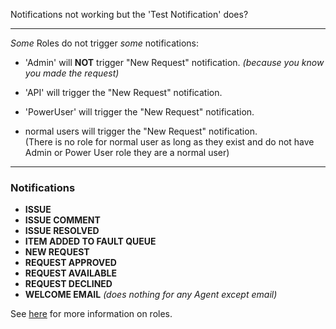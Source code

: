 Notifications not working but the 'Test Notification' does?

***

_Some_ Roles do not trigger _some_ notifications:

* 'Admin' will **NOT** trigger "New Request" notification. _(because you know you made the request)_

* 'API' will trigger the "New Request" notification.

* 'PowerUser' will trigger the "New Request" notification.

* normal users will trigger the "New Request" notification.  
(There is no role for normal user as long as they exist and do not have Admin or Power User role they are a normal user)

***
### Notifications
* **ISSUE**
* **ISSUE COMMENT**
* **ISSUE RESOLVED**
* **ITEM ADDED TO FAULT QUEUE**
* **NEW REQUEST**
* **REQUEST APPROVED**
* **REQUEST AVAILABLE**
* **REQUEST DECLINED**
* **WELCOME EMAIL** _(does nothing for any Agent except email)_

See [here](https://github.com/tidusjar/Ombi/wiki/User-Roles) for more information on roles.